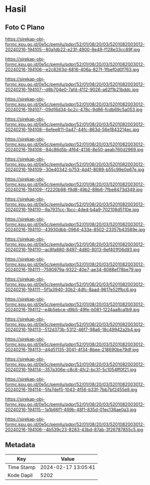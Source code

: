 # Hasil

## Foto C Plano

https://sirekap-obj-formc.kpu.go.id/0e5c/pemilu/pdpr/52/01/08/20/03/5201082003012-20240216-194105--80a1db22-e23f-4900-8e49-f128e33cc89f.jpg

https://sirekap-obj-formc.kpu.go.id/0e5c/pemilu/pdpr/52/01/08/20/03/5201082003012-20240216-194106--e2c8263d-6816-406a-827f-1fbef0d0f763.jpg

https://sirekap-obj-formc.kpu.go.id/0e5c/pemilu/pdpr/52/01/08/20/03/5201082003012-20240216-194107--d8b704e0-7afd-4112-9026-a62f1b21bddc.jpg

https://sirekap-obj-formc.kpu.go.id/0e5c/pemilu/pdpr/52/01/08/20/03/5201082003012-20240216-194107--09d16d34-bc2c-478c-9d86-fcdb69c5a053.jpg

https://sirekap-obj-formc.kpu.go.id/0e5c/pemilu/pdpr/52/01/08/20/03/5201082003012-20240216-194108--6efee811-0a47-44fc-863d-56e1843214ec.jpg

https://sirekap-obj-formc.kpu.go.id/0e5c/pemilu/pdpr/52/01/08/20/03/5201082003012-20240216-194108--84c86d5b-4f64-4136-8e50-aeab760d2969.jpg

https://sirekap-obj-formc.kpu.go.id/0e5c/pemilu/pdpr/52/01/08/20/03/5201082003012-20240216-194109--30e40342-b753-4d41-8089-b55c99e0e67e.jpg

https://sirekap-obj-formc.kpu.go.id/0e5c/pemilu/pdpr/52/01/08/20/03/5201082003012-20240216-194109--f2220b98-f9d8-49b2-89b6-7fbe8473d349.jpg

https://sirekap-obj-formc.kpu.go.id/0e5c/pemilu/pdpr/52/01/08/20/03/5201082003012-20240216-194110--9a7931cc-1bcc-4ded-b4a9-702108d5110e.jpg

https://sirekap-obj-formc.kpu.go.id/0e5c/pemilu/pdpr/52/01/08/20/03/5201082003012-20240216-194110--43930dbb-0964-433e-8502-23357b43589e.jpg

https://sirekap-obj-formc.kpu.go.id/0e5c/pemilu/pdpr/52/01/08/20/03/5201082003012-20240216-194110--ac8fa880-8497-4d80-8013-6ef401f06d93.jpg

https://sirekap-obj-formc.kpu.go.id/0e5c/pemilu/pdpr/52/01/08/20/03/5201082003012-20240216-194111--7590979a-9322-40e7-ae34-6088ef78be79.jpg

https://sirekap-obj-formc.kpu.go.id/0e5c/pemilu/pdpr/52/01/08/20/03/5201082003012-20240216-194111--5f1a3940-30b2-4dfc-8aad-9617e52ffbc6.jpg

https://sirekap-obj-formc.kpu.go.id/0e5c/pemilu/pdpr/52/01/08/20/03/5201082003012-20240216-194112--e4b5ebce-d9b5-49fe-b081-1224aa8ca1b9.jpg

https://sirekap-obj-formc.kpu.go.id/0e5c/pemilu/pdpr/52/01/08/20/03/5201082003012-20240216-194113--512d373b-5312-46f7-98a6-18c49942a2b4.jpg

https://sirekap-obj-formc.kpu.go.id/0e5c/pemilu/pdpr/52/01/08/20/03/5201082003012-20240216-194113--d4d51135-3041-4f34-8bee-218690be79df.jpg

https://sirekap-obj-formc.kpu.go.id/0e5c/pemilu/pdpr/52/01/08/20/03/5201082003012-20240216-194114--357a306e-c8c8-4fc2-bc31-5c1054ff0f21.jpg

https://sirekap-obj-formc.kpu.go.id/0e5c/pemilu/pdpr/52/01/08/20/03/5201082003012-20240216-194114--5fa7def5-1043-4f56-b33f-7bb7bf2455e9.jpg

https://sirekap-obj-formc.kpu.go.id/0e5c/pemilu/pdpr/52/01/08/20/03/5201082003012-20240216-194115--1a1b66f1-469b-48f1-835d-01ec136ae0a3.jpg

https://sirekap-obj-formc.kpu.go.id/0e5c/pemilu/pdpr/52/01/08/20/03/5201082003012-20240216-194106--4b539c23-8283-43bd-87ab-3f26787855c5.jpg


## Metadata

| Key        | Value               |
| ---------- | ------------------- |
| Time Stamp | 2024-02-17 13:05:41 |
| Kode Dapil | 5202                |



